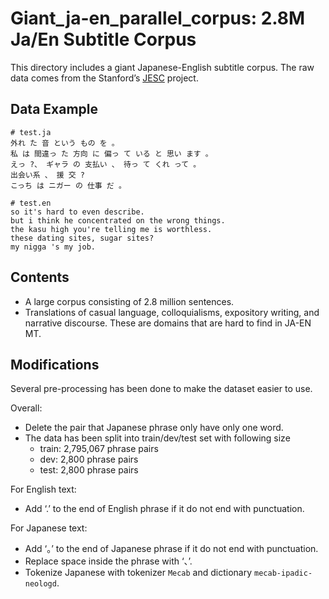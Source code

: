 # Giant_ja-en_parallel_corpus: 2.8M Ja/En Subtitle Corpus 

This directory includes a giant Japanese-English subtitle corpus. The raw data comes from the Stanford’s [JESC](https://nlp.stanford.edu/projects/jesc/) project.

## Data Example

```
# test.ja
外れ た 音 という もの を 。
私 は 間違っ た 方向 に 偏っ て いる と 思い ます 。
えっ ?、 ギャラ の 支払い 、 待っ て くれ って 。
出会い系 、 援 交 ?
こっち は ニガー の 仕事 だ 。
```

```
# test.en
so it's hard to even describe.
but i think he concentrated on the wrong things.
the kasu high you're telling me is worthless.
these dating sites, sugar sites?
my nigga 's my job.
```

## Contents

- A large corpus consisting of 2.8 million sentences.
- Translations of casual language, colloquialisms, expository writing, and narrative discourse. These are domains that are hard to find in JA-EN MT.

## Modifications

Several pre-processing has been done to make the dataset easier to use.

Overall:

- Delete the pair that Japanese phrase only have only one word.
- The data has been split into train/dev/test set with following size
  - train: 2,795,067 phrase pairs
  - dev: 2,800 phrase pairs
  - test: 2,800 phrase pairs

For English text:

- Add ‘.’ to the end of English phrase if it do not end with punctuation.

For Japanese text:

- Add ‘。’ to the end of Japanese phrase if it do not end with punctuation.
- Replace space inside the phrase with ‘、’.
- Tokenize Japanese with tokenizer `Mecab` and dictionary `mecab-ipadic-neologd`.

